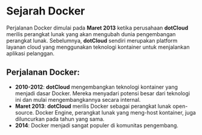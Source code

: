 # Sejarah Docker

Perjalanan Docker dimulai pada **Maret 2013** ketika perusahaan **dotCloud** merilis perangkat lunak yang akan mengubah dunia pengembangan perangkat lunak. 
Sebelumnya, **dotCloud** sendiri merupakan platform layanan cloud yang menggunakan teknologi kontainer untuk menjalankan aplikasi pelanggan.

## **Perjalanan Docker:**
   - **2010-2012**: **dotCloud** mengembangkan teknologi kontainer yang menjadi dasar Docker.
   Mereka menyadari potensi besar dari teknologi ini dan mulai mengembangkannya secara internal.
   - **Maret 2013**: **dotCloud** merilis Docker sebagai perangkat lunak open-source.
   Docker Engine, perangkat lunak yang meng-host kontainer, juga diluncurkan pada tahun yang sama.
   - **2014**: Docker menjadi sangat populer di komunitas pengembang.
   